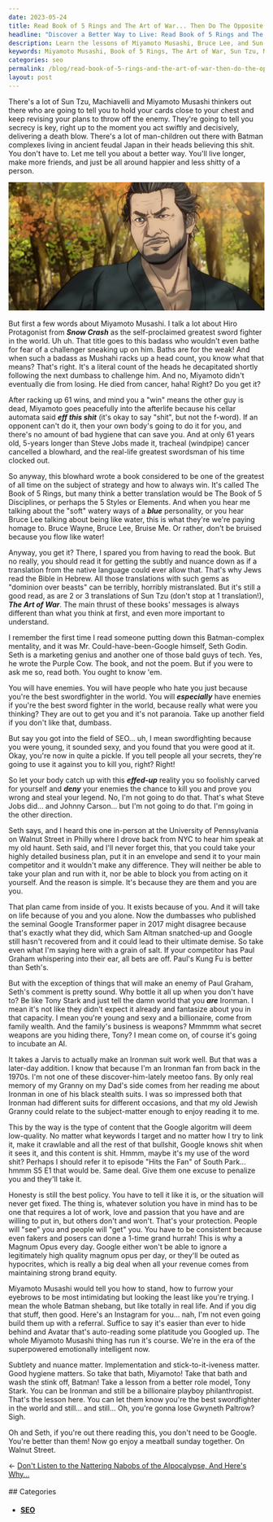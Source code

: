 ```yaml
---
date: 2023-05-24
title: Read Book of 5 Rings and The Art of War... Then Do The Opposite
headline: "Discover a Better Way to Live: Read Book of 5 Rings and The Art of War... Then Do The Opposite!"
description: Learn the lessons of Miyamoto Musashi, Bruce Lee, and Sun Tzu, but don't follow their advice blindly. Instead, take a lesson from Tony Stark and be open and honest about your skills and abilities. Find a balance between secrecy and openness, and don't be afraid to take risks.
keywords: Miyamoto Musashi, Book of 5 Rings, The Art of War, Sun Tzu, Machiavelli, Batman, Bruce Wayne, Bruce Lee, Snow Crash, Hiro Protagonist, Steve Jobs, Johnny Carson, SEO, Seth Godin, Purple Cow, Hebrew Bible, Dominion, Beasts, Google Transformer, Sam Altman, Paul Graham, Kung Fu, Tony Stark, Ironman, South Park, Hits the Fan, S5 E1, Magnum Opus, Brand Equity
categories: seo
permalink: /blog/read-book-of-5-rings-and-the-art-of-war-then-do-the-opposite/
layout: post
---
```



There's a lot of Sun Tzu, Machiavelli and Miyamoto Musashi thinkers out there
who are going to tell you to hold your cards close to your chest and keep
revising your plans to throw off the enemy. They're going to tell you secrecy
is key, right up to the moment you act swiftly and decisively, delivering a
death blow. There's a lot of man-children out there with Batman complexes
living in ancient feudal Japan in their heads believing this shit. You don't
have to. Let me tell you about a better way. You'll live longer, make more
friends, and just be all around happier and less shitty of a person.

![Miyamoto Musashi Book Of 5 Rings](/assets/images/Miyamoto-Musashi-Book-of-5-Rings.webp)

But first a few words about Miyamoto Musashi. I talk a lot about Hiro
Protagonist from ***Snow Crash*** as the self-proclaimed greatest sword fighter
in the world. Uh uh. That title goes to this badass who wouldn't even bathe for
fear of a challenger sneaking up on him. Baths are for the weak! And when such
a badass as Mushahi racks up a head count, you know what that means? That's
right. It's a literal count of the heads he decapitated shortly following the
next dumbass to challenge him. And no, Miyamoto didn't eventually die from
losing. He died from cancer, haha! Right? Do you get it? 

After racking up 61 wins, and mind you a "win" means the other guy is dead,
Miyamoto goes peacefully into the afterlife because his cellar automata said
***eff this shit*** (it's okay to say "shit", but not the f-word). If an
opponent can't do it, then your own body's going to do it for you, and there's
no amount of bad hygiene that can save you. And at only 61 years old, 5-years
longer than Steve Jobs made it, tracheal (windpipe) cancer cancelled a
blowhard, and the real-life greatest swordsman of his time clocked out.

So anyway, this blowhard wrote a book considered to be one of the greatest of
all time on the subject of strategy and how to always win. It's called The Book
of 5 Rings, but many think a better translation would be The Book of 5
Disciplines, or perhaps the 5 Styles or Elements. And when you hear me talking
about the "soft" watery ways of a ***blue*** personality, or you hear Bruce Lee
talking about being like water, this is what they're we're paying homage to.
Bruce Wayne, Bruce Lee, Bruise Me. Or rather, don't be bruised because you flow
like water!

Anyway, you get it? There, I spared you from having to read the book. But no
really, you should read it for getting the subtly and nuance down as if a
translation from the native language could ever allow that. That's why Jews
read the Bible in Hebrew. All those translations with such gems as "dominion
over beasts" can be terribly, horribly mistranslated. But it's still a good
read, as are 2 or 3 translations of Sun Tzu (don't stop at 1 translation!),
***The Art of War***. The main thrust of these books' messages is always
different than what you think at first, and even more important to understand.

I remember the first time I read someone putting down this Batman-complex
mentality, and it was Mr. Could-have-been-Google himself, Seth Godin. Seth is a
marketing genius and another one of those bald guys of tech. Yes, he wrote the
Purple Cow. The book, and not the poem. But if you were to ask me so, read
both. You ought to know 'em. 

You will have enemies. You will have people who hate you just because you're
the best swordfighter in the world. You will ***especially*** have enemies if
you're the best sword fighter in the world, because really what were you
thinking? They are out to get you and it's not paranoia. Take up another field
if you don't like that, dumbass.

But say you got into the field of SEO... uh, I mean swordfighting because you
were young, it sounded sexy, and you found that you were good at it. Okay,
you're now in quite a pickle. If you tell people all your secrets, they're
going to use it against you to kill you, right? Right!

So let your body catch up with this ***effed-up*** reality you so foolishly
carved for yourself and ***deny*** your enemies the chance to kill you and
prove you wrong and steal your legend. No, I'm not going to do that. That's
what Steve Jobs did... and Johnny Carson... but I'm not going to do that. I'm
going in the other direction.

Seth says, and I heard this one in-person at the University of Pennsylvania on
Walnut Street in Philly where I drove back from NYC to hear him speak at my old
haunt. Seth said, and I'll never forget this, that you could take your highly
detailed business plan, put it in an envelope and send it to your main
competitor and it wouldn't make any difference. They will neither be able to
take your plan and run with it, nor be able to block you from acting on it
yourself. And the reason is simple. It's because they are them and you are you.

That plan came from inside of you. It exists because of you. And it will take
on life because of you and you alone. Now the dumbasses who published the
seminal Google Transformer paper in 2017 might disagree because that's exactly
what they did, which Sam Altman snatched-up and Google still hasn't recovered
from and it could lead to their ultimate demise. So take even what I'm saying
here with a grain of salt. If your competitor has Paul Graham whispering into
their ear, all bets are off. Paul's Kung Fu is better than Seth's.

But with the exception of things that will make an enemy of Paul Graham, Seth's
comment is pretty sound. Why bottle it all up when you don't have to? Be like
Tony Stark and just tell the damn world that you ***are*** Ironman. I mean it's
not like they didn't expect it already and fantasize about you in that
capacity. I mean you're young and sexy and a billionaire, come from family
wealth. And the family's business is weapons? Mmmmm what secret weapons are you
hiding there, Tony? I mean come on, of course it's going to incubate an AI.

It takes a Jarvis to actually make an Ironman suit work well. But that was a
later-day addition. I know that because I'm an Ironman fan from back in the
1970s. I'm not one of these discover-him-lately meetoo fans. By only real
memory of my Granny on my Dad's side comes from her reading me about Ironman in
one of his black stealth suits. I was so impressed both that Ironman had
different suits for different occasions, and that my old Jewish Granny could
relate to the subject-matter enough to enjoy reading it to me.

This by the way is the type of content that the Google algoritm will deem
low-quality. No matter what keywords I target and no matter how I try to link
it, make it crawlable and all the rest of that bullshit, Google knows shit when
it sees it, and this content is shit. Hmmm, maybe it's my use of the word shit?
Perhaps I should refer it to episode "Hits the Fan" of South Park... hmmm S5 E1
that would be. Same deal. Give them one excuse to penalize you and they'll take
it.

Honesty is still the best policy. You have to tell it like it is, or the
situation will never get fixed. The thing is, whatever solution you have in
mind has to be one that requires a lot of work, love and passion that you have
and are willing to put in, but others don't and won't. That's your protection.
People will "see" you and people will "get" you. You have to be consistent
because even fakers and posers can done a 1-time grand hurrah! This is why a
Magnum Opus every day. Google either won't be able to ignore a legitimately
high quality magnum opus per day, or they'll be outed as hypocrites, which is
really a big deal when all your revenue comes from maintaining strong brand
equity.

Miyamoto Musashi would tell you how to stand, how to furrow your eyebrows to be
most intimidating but looking the least like you're trying. I mean the whole
Batman shebang, but like totally in real life. And if you dig that stuff, then
good. Here's an Instagram for you... nah, I'm not even going build them up with
a referral. Suffice to say it's easier than ever to hide behind and Avatar
that's auto-reading some platitude you Googled up. The whole Miyamoto Musashi
thing has run it's course. We're in the era of the superpowered emotionally
intelligent now.

Subtlety and nuance matter. Implementation and stick-to-it-iveness matter. Good
hygiene matters. So take that bath, Miyamoto! Take that bath and wash the stink
off, Batman! Take a lesson from a better role model, Tony Stark. You can be
Ironman and still be a billionaire playboy philanthropist. That's the lesson
here. You can let them know you're the best swordfighter in the world and
still... and still... Oh, you're gonna lose Gwyneth Paltrow? Sigh.

Oh and Seth, if you're out there reading this, you don't need to be Google.
You're better than them! Now go enjoy a meatball sunday together. On Walnut
Street.








<div class="arrow-links"><div class="post-nav-prev"><span class="arrow">&larr;&nbsp;</span><a href="/blog/don-t-listen-to-the-nattering-nabobs-of-the-aipocalypse-and-here-s-why/">Don't Listen to the Nattering Nabobs of the AIpocalypse, And Here's Why...</a></div> &nbsp; <div class="post-nav-next"><a href=""></a></div></div>
## Categories

<ul>
<li><h4><a href='/seo/'>SEO</a></h4></li></ul>